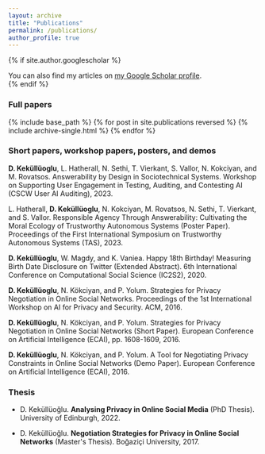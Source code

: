 ```yaml
---
layout: archive
title: "Publications"
permalink: /publications/
author_profile: true
---
```


{% if site.author.googlescholar %}
  <div class="wordwrap">You can also find my articles on <a href="{{site.author.googlescholar}}">my Google Scholar profile</a>.</div>
{% endif %}

 ### Full papers

{% include base_path %}
{% for post in site.publications reversed %}
  {% include archive-single.html %}
{% endfor %}

### Short papers, workshop papers, posters, and demos

**D. Keküllüoglu**, L. Hatherall, N. Sethi, T. Vierkant, S. Vallor, N. Kokciyan, and M. Rovatsos. Answerability by Design in Sociotechnical Systems. Workshop on Supporting User Engagement in Testing, Auditing, and Contesting AI (CSCW User AI Auditing), 2023.

L. Hatherall, **D. Keküllüoglu**, N. Kokciyan, M. Rovatsos, N. Sethi, T. Vierkant, and S. Vallor. Responsible Agency Through Answerability: Cultivating the Moral Ecology of Trustworthy Autonomous Systems (Poster Paper). Proceedings of the First International Symposium on Trustworthy Autonomous Systems (TAS), 2023.

**D. Keküllüoglu**, W. Magdy, and K. Vaniea. Happy 18th Birthday! Measuring Birth Date Disclosure on Twitter (Extended Abstract). 6th International Conference on Computational Social Science (IC2S2), 2020.

**D. Keküllüoglu**, N. Kökciyan, and P. Yolum. Strategies for Privacy Negotiation in Online Social Networks. Proceedings of the 1st International Workshop on AI for Privacy and Security. ACM, 2016.

**D. Keküllüoglu**, N. Kökciyan, and P. Yolum. Strategies for Privacy Negotiation in Online Social Networks (Short Paper). European Conference on Artificial Intelligence (ECAI), pp. 1608-1609, 2016.

**D. Keküllüoglu**, N. Kökciyan, and P. Yolum. A Tool for Negotiating Privacy Constraints in Online Social Networks (Demo Paper). European Conference on Artificial Intelligence (ECAI), 2016.

### Thesis
* D. Keküllüoğlu. **Analysing Privacy in Online Social Media** (PhD Thesis).
University of Edinburgh, 2022.

* D. Keküllüoğlu. **Negotiation Strategies for Privacy in Online Social Networks** (Master's Thesis).
Boğaziçi University, 2017.

